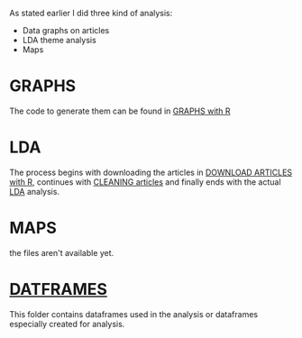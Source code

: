 As stated earlier I did three kind of analysis:
- Data graphs on articles
- LDA theme analysis
- Maps

# GRAPHS
The code to generate them can be found in [GRAPHS with R](https://github.com/Alqua/projet-analyse-Ncov/tree/master/ANALYSIS/GRAPHS%20with%20R)

# LDA
The process begins with downloading the articles in [DOWNLOAD ARTICLES with R](https://github.com/Alqua/projet-analyse-Ncov/tree/master/ANALYSIS/DOWNLOAD%20ARTICLES%20with%20R),
continues with [CLEANING articles](https://github.com/Alqua/projet-analyse-Ncov/tree/master/ANALYSIS/CLEANING%20articles) and finally ends with the actual [LDA](https://github.com/Alqua/projet-analyse-Ncov/tree/master/ANALYSIS/LDA) analysis.

# MAPS
the files aren't available yet.

# [DATFRAMES](https://github.com/Alqua/projet-analyse-Ncov/tree/master/ANALYSIS/DATAFRAMES)
This folder contains dataframes used in the analysis or dataframes especially created for analysis.
